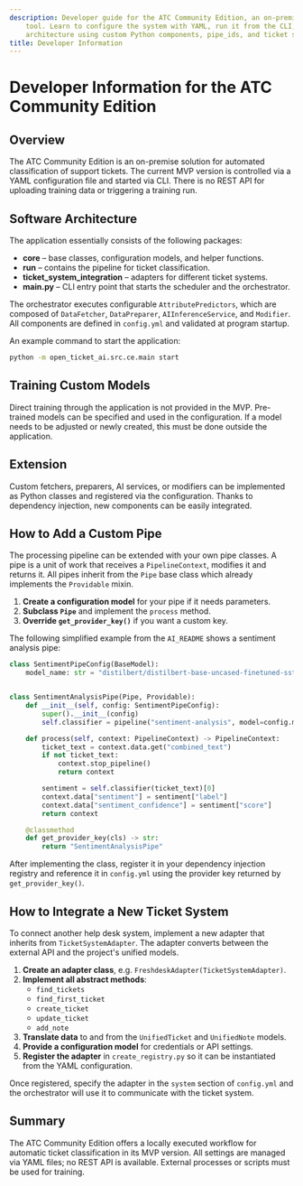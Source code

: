 ```yaml
---
description: Developer guide for the ATC Community Edition, an on-premise ticket classification
    tool. Learn to configure the system with YAML, run it from the CLI, and extend its
    architecture using custom Python components, pipe_ids, and ticket system adapters.
title: Developer Information
---
```


# Developer Information for the ATC Community Edition

## Overview

The ATC Community Edition is an on-premise solution for automated classification of support tickets. The current MVP
version is controlled via a YAML configuration file and started via CLI. There is no REST API for uploading training
data or triggering a training run.

## Software Architecture

The application essentially consists of the following packages:

* **core** – base classes, configuration models, and helper functions.
* **run** – contains the pipeline for ticket classification.
* **ticket\_system\_integration** – adapters for different ticket systems.
* **main.py** – CLI entry point that starts the scheduler and the orchestrator.

The orchestrator executes configurable `AttributePredictors`, which are composed of `DataFetcher`, `DataPreparer`,
`AIInferenceService`, and `Modifier`. All components are defined in `config.yml` and validated at program startup.

An example command to start the application:

```bash
python -m open_ticket_ai.src.ce.main start
```

## Training Custom Models

Direct training through the application is not provided in the MVP. Pre-trained models can be specified and used in the
configuration. If a model needs to be adjusted or newly created, this must be done outside the application.

## Extension

Custom fetchers, preparers, AI services, or modifiers can be implemented as Python classes and registered via the
configuration. Thanks to dependency injection, new components can be easily integrated.

## How to Add a Custom Pipe

The processing pipeline can be extended with your own pipe classes. A pipe is a
unit of work that receives a `PipelineContext`, modifies it and returns it. All
pipes inherit from the `Pipe` base class which already
implements the `Providable` mixin.

1. **Create a configuration model** for your pipe if it needs parameters.
2. **Subclass `Pipe`** and implement the `process` method.
3. **Override `get_provider_key()`** if you want a custom key.

The following simplified example from the `AI_README` shows a sentiment analysis
pipe:

```python
class SentimentPipeConfig(BaseModel):
    model_name: str = "distilbert/distilbert-base-uncased-finetuned-sst-2-english"


class SentimentAnalysisPipe(Pipe, Providable):
    def __init__(self, config: SentimentPipeConfig):
        super().__init__(config)
        self.classifier = pipeline("sentiment-analysis", model=config.model_name)

    def process(self, context: PipelineContext) -> PipelineContext:
        ticket_text = context.data.get("combined_text")
        if not ticket_text:
            context.stop_pipeline()
            return context

        sentiment = self.classifier(ticket_text)[0]
        context.data["sentiment"] = sentiment["label"]
        context.data["sentiment_confidence"] = sentiment["score"]
        return context

    @classmethod
    def get_provider_key(cls) -> str:
        return "SentimentAnalysisPipe"
```

After implementing the class, register it in your dependency injection registry
and reference it in `config.yml` using the provider key returned by
`get_provider_key()`.

## How to Integrate a New Ticket System

To connect another help desk system, implement a new adapter that inherits from
`TicketSystemAdapter`. The adapter converts between the external API and the
project's unified models.

1. **Create an adapter class**, e.g. `FreshdeskAdapter(TicketSystemAdapter)`.
2. **Implement all abstract methods**:
    - `find_tickets`
    - `find_first_ticket`
    - `create_ticket`
    - `update_ticket`
    - `add_note`
3. **Translate data** to and from the `UnifiedTicket` and `UnifiedNote` models.
4. **Provide a configuration model** for credentials or API settings.
5. **Register the adapter** in `create_registry.py` so it can be instantiated
   from the YAML configuration.

Once registered, specify the adapter in the `system` section of `config.yml` and
the orchestrator will use it to communicate with the ticket system.

## Summary

The ATC Community Edition offers a locally executed workflow for automatic ticket classification in its MVP version. All
settings are managed via YAML files; no REST API is available. External processes or scripts must be used for training.
